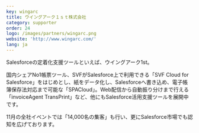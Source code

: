 ```yaml
---
key: wingarc
title: ウイングアーク１ｓｔ株式会社
category: supporter
order: 24
logo: /images/partners/wingarc.png
website: 'http://www.wingarc.com/'
lang: ja
---
```

Salesforceの定着化支援ツールといえば、ウイングアーク1st。

国内シェアNo1帳票ツール、SVFがSalesforce上で利用できる「SVF Cloud for Salesforce」をはじめとし、紙をデータ化し、Salesforceへ書き込め、電子帳簿保存法対応まで可能な「SPACloud」。Web配信から自動振り分けまで行える「invoiceAgent TransPrint」など、他にもSalesforce活用支援ツールを展開中です。

11月の全社イベントでは「14,000名の集客」も行い、更にSalesforce市場でも認知を広げております。
